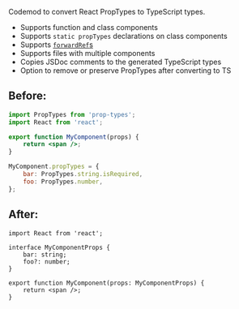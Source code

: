Codemod to convert React PropTypes to TypeScript types.

-   Supports function and class components
-   Supports `static propTypes` declarations on class components
-   Supports [`forwardRef`s](https://reactjs.org/docs/forwarding-refs.html)
-   Supports files with multiple components
-   Copies JSDoc comments to the generated TypeScript types
-   Option to remove or preserve PropTypes after converting to TS

## Before:

```jsx
import PropTypes from 'prop-types';
import React from 'react';

export function MyComponent(props) {
	return <span />;
}

MyComponent.propTypes = {
	bar: PropTypes.string.isRequired,
	foo: PropTypes.number,
};
```

## After:

```tsx
import React from 'react';

interface MyComponentProps {
	bar: string;
	foo?: number;
}

export function MyComponent(props: MyComponentProps) {
	return <span />;
}
```